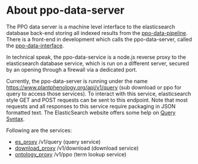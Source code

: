 # About ppo-data-server

The PPO data server is a machine level interface to the elasticsearch database back-end storing all indexed results
from the [ppo-data-pipeline](https://github.com/biocodellc/ppo-data-pipeline).  There is a front-end in development
which calls the ppo-data-server, called the [ppo-data-interface](https://github.com/biocodellc/ppo-data-interface).

In technical speak, the ppo-data-service is a node.js reverse proxy to the elasticsearch database service, which is run
on a different server, secured by an opening through a firewall via a dedicated port.

Currently, the ppo-data-server is running under the name https://www.plantphenology.org/api/v1/query (sub download or ppo for query to access those services).
To interact with this service, elasticsearch style GET and POST requests can be sent to this endpoint. 
Note that most requests and all responses to this service require packaging in JSON formatted text.  The ElasticSearch website offers some help on [Query Syntax](https://www.elastic.co/guide/en/elasticsearch/reference/current/query-dsl-query-string-query.html).

Following are the services:

  *  [es_proxy](docs/es_proxy.md)  /v1/query (query service)
  *  [download_proxy](docs/download_proxy.md) /v1/download (download service)
  *  [ontology_proxy](docs/ontology_proxy.md)  /v1/ppo (term lookup service)

